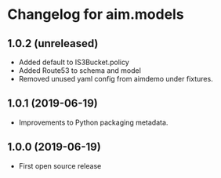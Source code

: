 Changelog for aim.models
=================

1.0.2 (unreleased)
------------------

- Added default to IS3Bucket.policy
- Added Route53 to schema and model
- Removed unused yaml config from aimdemo under fixtures.


1.0.1 (2019-06-19)
------------------

- Improvements to Python packaging metadata.


1.0.0 (2019-06-19)
------------------

- First open source release
